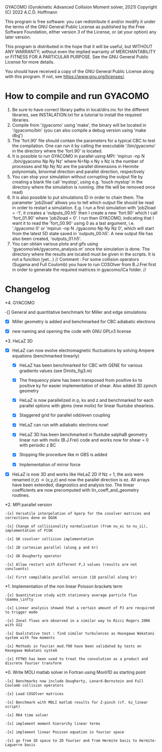 GYACOMO (Gyrokinetic Advanced Collision Moment solver, 2021)
Copyright (C) 2022  A.C.D. Hoffmann

This program is free software: you can redistribute it and/or modify
it under the terms of the GNU General Public License as published by
the Free Software Foundation, either version 3 of the License, or
(at your option) any later version.

This program is distributed in the hope that it will be useful,
but WITHOUT ANY WARRANTY; without even the implied warranty of
MERCHANTABILITY or FITNESS FOR A PARTICULAR PURPOSE.  See the
GNU General Public License for more details.

You should have received a copy of the GNU General Public License
along with this program.  If not, see <https://www.gnu.org/licenses/>.

# How to compile and run GYACOMO

1. Be sure to have correct library paths in local/dirs.inc for the different libraries, see INSTALATION.txt for a tutorial to install the required libraries.
2. Compile from '/gyacomo' using 'make', the binary will be located in '/gyacomo/bin' (you can also compile a debug version using 'make dbg')
4. The 'fort.90' file should contain the parameters for a typical CBC to test the compilation. One can run it by calling the executable '/bin/gyacomo' in the directory where the 'fort.90' is located.
5. It is possible to run GYACOMO in parallel using MPI: 'mpirun -np N ./bin/gyacomo Np Ny Nz' where N=Np x Ny x Nz is the number of processes and Np Ny Nz are the parallel dimensions in Hermite polynomials, binormal direction and parallel direction, respectively
6. You can stop your simulation without corrupting the output file by creating a blank file call 'mystop', using e.g. 'touch mystop' in the directory where the simulation is running. (the file will be removed once read)
7. It is also possible to put simulations ID in order to chain them. The parameter 'job2load' allows you to tell which output file should be read in order to restart a simulation. E.g. I run a first simulation with 'job2load = -1', it creates a 'outputs_00.h5' then I create a new 'fort.90' which I call 'fort_01.90' where 'job2load = 0'. I run then GYACOMO, indicating that I want it to read the 'fort_00.90' using 0 as a last argument, i.e. './gyacomo 0' or 'mpirun -np N ./gyacomo Np Ny Nz 0', which will start from the latest 5D state saved in 'outputs_00.h5'. A new output file has also been created, 'outputs_01.h5'.
8. You can obtain various plots and gifs using 'gyacomo/wk/gyacomo_analysis.m' once the simulation is done. The directory where the results are located must be given in the scripts. It is not a function (yet...)
// Comment : For some collision operators (Sugama and Full Coulomb) you have to run COSOlver from B.J.Frei first in order to generate the required matrices in gyacomo/iCa folder. //

# Changelog

*4. GYACOMO

  -[] General and quantitative benchmark for Miller and edge simulations

  -[x] Miller geometry is added and benchmarked for CBC adiabatic electrons

  -[x] new naming and opening the code with GNU GPLv3 license

*3. HeLaZ 3D

  -[x] HeLaZ can now evolve electromagnetic fluctuations by solving Ampere equations (benchmarked linearly)

	-[x] HeLaZ has been benchmarked for CBC with GENE for various gradients values (see Dimits_fig3.m)

	-[x] The frequency plane has been transposed from positive kx to positive ky for easier implementation of shear. Also added 3D zpinch geometry

	-[x] HeLaZ is now parallelized in p, kx and z and benchmarked for each parallel options with gbms (new molix) for linear fluxtube shearless.

	-[x] Staggered grid for parallel odd/even coupling

	-[x] HeLaZ can run with adiabatic electrons now!

	-[x] HeLaZ 3D has been benchmarked in fluxtube salphaB geometry linear run with molix (B.J.Frei) code and works now for shear = 0 with periodic z BC

	-[x] Stopping file procedure like in GBS is added

	-[x] Implementation of mirror force

  -[x] HeLaZ is now 3D and works like HeLaZ 2D if Nz = 1, the axis were renamed (r,z) -> (x,y,z) and now the parallel direction is ez. All arrays have been extended, diagnostics and analysis too. The linear coefficients are now precomputed with lin_coeff_and_geometry routines.

*2. MPI parallel version

	-[x] Versatile interpolation of kperp for the cosolver matrices and corrections done on DGGK

	-[x] Change of collisionality normalisation (from nu_ei to nu_ii), implementation of FCGK

	-[x] GK cosolver collision implementation

	-[x] 2D cartesian parallel (along p and kr)

	-[x] GK Dougherty operator

	-[x] Allow restart with different P,J values (results are not concluents)

	-[x] First compilable parallel version (1D parallel along kr)

*1. Implementation of the non linear Poisson brackets term

	-[x] Quantitative study with stationary average particle flux \Gamma_\infty

	-[x] Linear analysis showed that a certain amount of PJ are recquired to trigger mode

	-[x] Zonal flows are observed in a similar way to Ricci Rogers 2006 with GS2

	-[x] Qualitative test : find similar turbulences as Hasegawa Wakatani system with few moments

	-[x] Methods in fourier_mod.f90 have been validated by tests on Hasegawa Wakatani system

	-[x] FFTW3 has been used to treat the convolution as a product and discrete fourier transform

*0. Write MOLI matlab solver in Fortran using Monli1D as starting point

	-[x] Benchmarks now include Dougherty, Lenard-Bernstein and Full Coulomb collision operators

	-[x] Load COSOlver matrices

	-[x] Benchmark with MOLI matlab results for Z-pinch (cf. kz_linear script)

	-[x] RK4 time solver

	-[x] implement moment hierarchy linear terms

	-[x] implement linear Poisson equation in fourier space

	-[x] go from 1D space to 2D fourier and from Hermite basis to Hermite-Laguerre basis
